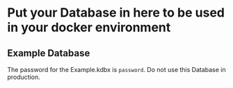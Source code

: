 # Put your Database in here to be used in your docker environment

## Example Database

The password for the Example.kdbx is `password`. Do not use this Database in production.
